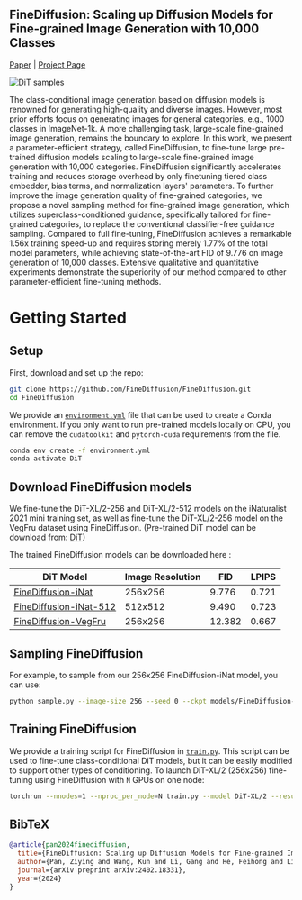 ## FineDiffusion: Scaling up Diffusion Models for Fine-grained Image Generation with 10,000 Classes

[Paper](https://arxiv.org/abs/2402.18331) | [Project Page](https://finediffusion.github.io/) 

![DiT samples](visuals/main_pic.png)

The class-conditional image generation based on diffusion models is renowned for generating high-quality and diverse images. However, most prior efforts focus on generating images for general categories, e.g., 1000 classes in ImageNet-1k. A more challenging task, large-scale fine-grained image generation, remains the boundary to explore. In this work, we present a parameter-efficient strategy, called FineDiffusion, to fine-tune large pre-trained diffusion models scaling to large-scale fine-grained image generation with 10,000 categories. FineDiffusion significantly accelerates training and reduces storage overhead by only finetuning tiered class embedder, bias terms, and normalization layers' parameters. To further improve the image generation quality of fine-grained categories, we propose a novel sampling method for fine-grained image generation, which utilizes superclass-conditioned guidance, specifically tailored for fine-grained categories, to replace the conventional classifier-free guidance sampling. Compared to full fine-tuning, FineDiffusion achieves a remarkable 1.56x training speed-up and requires storing merely 1.77% of the total model parameters, while achieving state-of-the-art FID of 9.776 on image generation of 10,000 classes. Extensive qualitative and quantitative experiments demonstrate the superiority of our method compared to other parameter-efficient fine-tuning methods.

# Getting Started

## Setup

First, download and set up the repo:

```bash
git clone https://github.com/FineDiffusion/FineDiffusion.git
cd FineDiffusion
```

We provide an [`environment.yml`](environment.yml) file that can be used to create a Conda environment. If you only want 
to run pre-trained models locally on CPU, you can remove the `cudatoolkit` and `pytorch-cuda` requirements from the file.

```bash
conda env create -f environment.yml
conda activate DiT
```

## Download FineDiffusion models

We fine-tune the DiT-XL/2-256 and DiT-XL/2-512 models on the iNaturalist 2021 mini training set, as well as fine-tune the DiT-XL/2-256 model on the VegFru dataset using FineDiffusion. (Pre-trained DiT model can be download from: [DiT](https://github.com/facebookresearch/DiT))

The trained FineDiffusion models can be downloaded here :

| DiT Model                                                                                                    | Image Resolution | FID    | LPIPS |
| ------------------------------------------------------------------------------------------------------------ | ---------------- | ------ | ----- |
| [FineDiffusion-iNat](https://drive.google.com/file/d/1BdwaIgSrAhI6qSuJkkSOtVrVNh-puNwC/view?usp=sharing)     | 256x256          | 9.776  | 0.721 |
| [FineDiffusion-iNat-512](https://drive.google.com/file/d/1EjMxlp3GbBkiNf9ObtTzT7aiAwc3qoDf/view?usp=sharing) | 512x512          | 9.490  | 0.723 |
| [FineDiffusion-VegFru](https://drive.google.com/file/d/1YZm83UnNbYdM-sw1vBcacc8DUa7r7uD_/view?usp=sharing)                                                                      | 256x256          | 12.382 | 0.667 |

## Sampling FineDiffusion

For example, to sample from our 256x256 FineDiffusion-iNat model, you can use:

```bash
python sample.py --image-size 256 --seed 0 --ckpt models/FineDiffusion-iNat.pt --num-classes 10000 --num-super-classes 11
```

## Training FineDiffusion

We provide a training script for FineDiffusion in [`train.py`](train.py). This script can be used to fine-tune class-conditional DiT models, but it can be easily modified to support other types of conditioning. To launch DiT-XL/2 (256x256) fine-tuning using FineDiffusion with `N` GPUs on one node:

```bash
torchrun --nnodes=1 --nproc_per_node=N train.py --model DiT-XL/2 --resume pretrained_models/DiT-XL-2-256x256.pt --data-path /path/to/dataset/inat_train_mini --num-classes 10000 --num-super-classes 11
```

## BibTeX

```bibtex
@article{pan2024finediffusion,
  title={FineDiffusion: Scaling up Diffusion Models for Fine-grained Image Generation with 10,000 Classes},
  author={Pan, Ziying and Wang, Kun and Li, Gang and He, Feihong and Li, Xiwang and Lai, Yongxuan},
  journal={arXiv preprint arXiv:2402.18331},
  year={2024}
}
```
